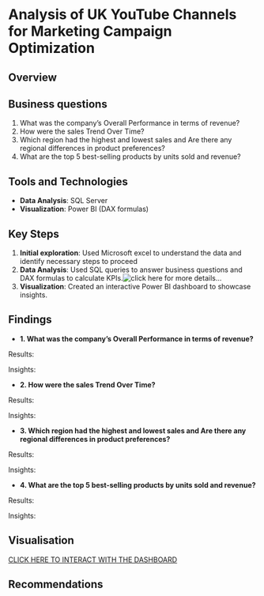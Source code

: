 # Analysis of UK YouTube Channels for Marketing Campaign Optimization

## Overview

## Business questions
1.	What was the company’s Overall Performance in terms of revenue?
2.	How were the sales Trend  Over Time?
3.	Which region had the highest and lowest sales and Are there any regional differences in product preferences?
4.	What are the top 5 best-selling products by units sold and revenue?

## Tools and Technologies
- **Data Analysis**: SQL Server 
- **Visualization**: Power BI (DAX formulas)


## Key Steps
1. **Initial exploration**: Used Microsoft excel to understand the data and identify necessary steps to proceed 
1. **Data Analysis**: Used SQL queries to answer business questions and DAX formulas to calculate KPIs.![click here for more details...](scripts/)
2. **Visualization**: Created an interactive Power BI dashboard to showcase insights.


## Findings
- **1.	What was the company’s Overall Performance in terms of revenue?**

Results:


Insights:


- **2.	How were the sales Trend Over Time?**

Results:

Insights:

- **3.	Which region had the highest and lowest sales and Are there any regional differences in product preferences?**

Results:


Insights:

- **4.	What are the top 5 best-selling products by units sold and revenue?**

Results:


Insights:


## Visualisation


[CLICK HERE TO INTERACT WITH THE DASHBOARD](https://app.fabric.microsoft.com/view?r=eyJrIjoiMmI2ZWMxODMtMGZhYi00MWU1LWIxZDctNGVlNDYwNmZkMTk0IiwidCI6ImUwMmQxZTM1LWZmYjYtNGY0My1hZWVhLWFjNzlhZTBmM2M1ZSJ9)

## Recommendations 


